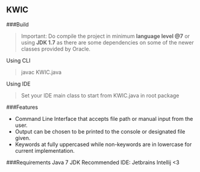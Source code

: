 ## KWIC

###Build
> Important: Do compile the project in minimum **language level @7** or using **JDK 1.7**
as there are some dependencies on some of the newer classes provided by Oracle.

Using CLI
> javac KWIC.java

Using IDE
> Set your IDE main class to start from KWIC.java in root package

###Features
- Command Line Interface that accepts file path or manual input from the user.
- Output can be chosen to be printed to the console or designated file given.
- Keywords at fully uppercased while non-keywords are in lowercase for current implementation.

###Requirements
Java 7 JDK
Recommended IDE: Jetbrains Intellij <3
